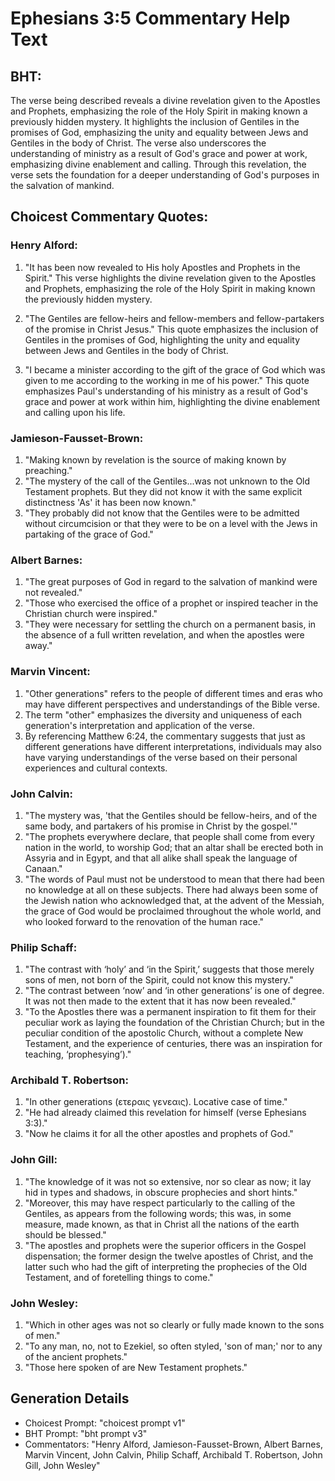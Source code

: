 # Ephesians 3:5 Commentary Help Text

## BHT:
The verse being described reveals a divine revelation given to the Apostles and Prophets, emphasizing the role of the Holy Spirit in making known a previously hidden mystery. It highlights the inclusion of Gentiles in the promises of God, emphasizing the unity and equality between Jews and Gentiles in the body of Christ. The verse also underscores the understanding of ministry as a result of God's grace and power at work, emphasizing divine enablement and calling. Through this revelation, the verse sets the foundation for a deeper understanding of God's purposes in the salvation of mankind.

## Choicest Commentary Quotes:
### Henry Alford:
1. "It has been now revealed to His holy Apostles and Prophets in the Spirit." This verse highlights the divine revelation given to the Apostles and Prophets, emphasizing the role of the Holy Spirit in making known the previously hidden mystery.

2. "The Gentiles are fellow-heirs and fellow-members and fellow-partakers of the promise in Christ Jesus." This quote emphasizes the inclusion of Gentiles in the promises of God, highlighting the unity and equality between Jews and Gentiles in the body of Christ.

3. "I became a minister according to the gift of the grace of God which was given to me according to the working in me of his power." This quote emphasizes Paul's understanding of his ministry as a result of God's grace and power at work within him, highlighting the divine enablement and calling upon his life.

### Jamieson-Fausset-Brown:
1. "Making known by revelation is the source of making known by preaching."
2. "The mystery of the call of the Gentiles...was not unknown to the Old Testament prophets. But they did not know it with the same explicit distinctness 'As' it has been now known."
3. "They probably did not know that the Gentiles were to be admitted without circumcision or that they were to be on a level with the Jews in partaking of the grace of God."

### Albert Barnes:
1. "The great purposes of God in regard to the salvation of mankind were not revealed."
2. "Those who exercised the office of a prophet or inspired teacher in the Christian church were inspired."
3. "They were necessary for settling the church on a permanent basis, in the absence of a full written revelation, and when the apostles were away."

### Marvin Vincent:
1. "Other generations" refers to the people of different times and eras who may have different perspectives and understandings of the Bible verse.
2. The term "other" emphasizes the diversity and uniqueness of each generation's interpretation and application of the verse.
3. By referencing Matthew 6:24, the commentary suggests that just as different generations have different interpretations, individuals may also have varying understandings of the verse based on their personal experiences and cultural contexts.

### John Calvin:
1. "The mystery was, 'that the Gentiles should be fellow-heirs, and of the same body, and partakers of his promise in Christ by the gospel.'"
2. "The prophets everywhere declare, that people shall come from every nation in the world, to worship God; that an altar shall be erected both in Assyria and in Egypt, and that all alike shall speak the language of Canaan."
3. "The words of Paul must not be understood to mean that there had been no knowledge at all on these subjects. There had always been some of the Jewish nation who acknowledged that, at the advent of the Messiah, the grace of God would be proclaimed throughout the whole world, and who looked forward to the renovation of the human race."

### Philip Schaff:
1. "The contrast with ‘holy’ and ‘in the Spirit,’ suggests that those merely sons of men, not born of the Spirit, could not know this mystery."
2. "The contrast between ‘now’ and ‘in other generations’ is one of degree. It was not then made to the extent that it has now been revealed."
3. "To the Apostles there was a permanent inspiration to fit them for their peculiar work as laying the foundation of the Christian Church; but in the peculiar condition of the apostolic Church, without a complete New Testament, and the experience of centuries, there was an inspiration for teaching, ‘prophesying’)."

### Archibald T. Robertson:
1. "In other generations (ετεραις γενεαις). Locative case of time." 
2. "He had already claimed this revelation for himself (verse Ephesians 3:3)."
3. "Now he claims it for all the other apostles and prophets of God."

### John Gill:
1. "The knowledge of it was not so extensive, nor so clear as now; it lay hid in types and shadows, in obscure prophecies and short hints."
2. "Moreover, this may have respect particularly to the calling of the Gentiles, as appears from the following words; this was, in some measure, made known, as that in Christ all the nations of the earth should be blessed."
3. "The apostles and prophets were the superior officers in the Gospel dispensation; the former design the twelve apostles of Christ, and the latter such who had the gift of interpreting the prophecies of the Old Testament, and of foretelling things to come."

### John Wesley:
1. "Which in other ages was not so clearly or fully made known to the sons of men." 
2. "To any man, no, not to Ezekiel, so often styled, 'son of man;' nor to any of the ancient prophets." 
3. "Those here spoken of are New Testament prophets."


## Generation Details
- Choicest Prompt: "choicest prompt v1"
- BHT Prompt: "bht prompt v3"
- Commentators: "Henry Alford, Jamieson-Fausset-Brown, Albert Barnes, Marvin Vincent, John Calvin, Philip Schaff, Archibald T. Robertson, John Gill, John Wesley"
